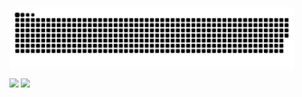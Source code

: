 
![github contribution grid snake animation](https://raw.githubusercontent.com/Tricker-z/Tricker-z/output/github-contribution-grid-snake-dark.svg#gh-dark-mode-only)

<div class='container'>
 <img class="img" style="height: auto; width: 50%;" src="https://github-readme-stats.vercel.app/api?username=Tricker-z&show_icons=true&theme=dark&hide_border=true&count_private=true&hidden_star=false" />
 <img class="img" style="height: auto; width: 38%;" src="https://github-readme-stats.vercel.app/api/top-langs/?username=Tricker-z&layout=compact&theme=dark&hide_border=true" />
</div>
